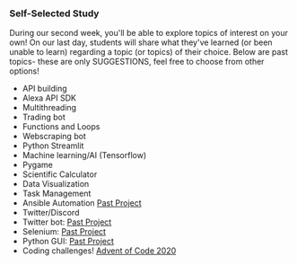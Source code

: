 ### Self-Selected Study

During our second week, you'll be able to explore topics of interest on your own! On our last day, students will share what they've learned (or been unable to learn) regarding a topic (or topics) of their choice. Below are past topics- these are only SUGGESTIONS, feel free to choose from other options!

- API building
- Alexa API SDK
- Multithreading
- Trading bot
- Functions and Loops
- Webscraping bot
- Python Streamlit
- Machine learning/AI (Tensorflow)
- Pygame
- Scientific Calculator
- Data Visualization
- Task Management
- Ansible Automation [Past Project](https://galaxy.ansible.com/rzfeeser/ansible_role_minecraft)
- Twitter/Discord
- Twitter bot: [Past Project](https://github.com/csfeeser/tweets-to-discord) 
- Selenium: [Past Project](https://github.com/csfeeser/8hrsPlease)
- Python GUI: [Past Project](https://github.com/csfeeser/mycode-1/tree/main/PyMom)
- Coding challenges! [Advent of Code 2020](https://adventofcode.com/2020)

<!--
### Week 2 Labs

This is the breakdown of what labs we'll be completing in order to meet our curriculum goals!

**OS Interfacing**

~. Throughout multiple labs

**Web and RESTful APIs**

9\. RESTful Open APIs\
10\. RESTful Open APIs with requests\
11\. requests library - Open APIs\
12\. APIs and Dev Keys\
13\. RESTful APIs and Dev Keys\
14\. requests library - API keys\
15\. requests library - GET vs POST to REST APIs\
16\. requests library - RESTful GET and JSON parsing\
26\. API Tokens and Subjects

**Python Protocol Clients (Paramiko/Netmiko)**

20\. Paramiko SFTP with UN and PW\
21\. Paramiko SSH with RSA\
22\. Scripting Commands over SSH

**JSON, YAML, XML, CSV and Excel**

6\. Python Data to JSON file\
7\. Python Data to YAML file\
24\. pandas dataframes - MS Excel, csv, json, HTML and beyond\
33\. CSV data - Standard Library and pandas dataframes

**Generating and Sending Emails**

36\. Automating SMTP and Extented SMTP

**Dates and Times**

25\. Timestamping - import time datetime

**Python Regular Expression**

27\. Use RegEx to Search Text\
28\. Search and Replace Data\
29\. Compiling RegEx Search Objects\
30\. Testing if a Match Exists

**Web API Design with Flask/SQLite**

38\. Construct a SimpleHTTPServer and HTTP Client\
39\. Building APIs with Python\
40\. Flask APIs and Jinja2\
41\. Flask APIs and Cookies\
42\. Flask Sessions\
43\. Flask Redirection, Errors, and API Limiting\
44\. Flask Uploading and Downloading Files\
45\. Learning sqlite3\
46\. Tracking API Data with sqlite3\
47\. Tracking Inventory with sqlite\
51\. Swagger

**Ansible**

~\. Alternate Course Content

**Processes, Threads, Asynchronous Programming**

53\. Working With Threads\
54\. The Multiprocessing Module\
55\. Queues and Pipes\
56\. Introduction to Async IO

**Cool Stuff**

17\. etcd and RESTful Client-side Design\
18\. try and except\
19\. getpass - Secure Password Retrieval\
23\. Argument Parsing\
31\. Getting sorted()\
32\. Sort Stability and Complex Sorts\
34\. Unpacking Arguments\
35\. XML Parsing with ElementTree\
37\. Archive with zipfile\
49\. Logging API Behavior\
50\. Packaging Python Projects
-->
